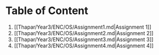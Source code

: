 # Table of Content
1. [[Thapar/Year3/ENC/OS/Assignment1.md|Assignment 1]]
2. [[Thapar/Year3/ENC/OS/Assignment2.md|Assignment 2]]
3. [[Thapar/Year3/ENC/OS/Assignment3.md|Assignment 3]]
4. [[Thapar/Year3/ENC/OS/Assignment4.md|Assignment 4]]
